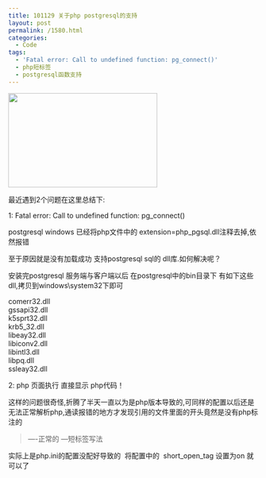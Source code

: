 ```yaml
---
title: 101129 关于php postgresql的支持
layout: post
permalink: /1580.html
categories:
  - Code
tags:
  - 'Fatal error: Call to undefined function: pg_connect()'
  - php短标签
  - postgresql函数支持
---
```

[<img class="aligncenter size-medium wp-image-1427" title="php" src="http://www.80aj.com/wp-content/uploads/2010/08/php-300x190.jpg" alt="" width="300" height="190" />][1]

最近遇到2个问题在这里总结下:

1: Fatal error: Call to undefined function: pg_connect()

postgresql windows 已经将php文件中的 extension=php_pgsql.dll注释去掉,依然报错

至于原因就是没有加载成功 支持postgresql sql的 dll库.如何解决呢？

安装完postgresql 服务端与客户端以后 在postgresql中的bin目录下 有如下这些dll,拷贝到windows\system32下即可

<div id="_mcePaste">
  comerr32.dll
</div>

<div id="_mcePaste">
  gssapi32.dll
</div>

<div id="_mcePaste">
  k5sprt32.dll
</div>

<div id="_mcePaste">
  krb5_32.dll
</div>

<div id="_mcePaste">
  libeay32.dll
</div>

<div id="_mcePaste">
  libiconv2.dll
</div>

<div id="_mcePaste">
  libintl3.dll
</div>

<div id="_mcePaste">
  libpq.dll
</div>

<div id="_mcePaste">
  ssleay32.dll
</div>

2: php 页面执行 直接显示 php代码！

这样的问题很奇怪,折腾了半天一直以为是php版本导致的,可同样的配置以后还是无法正常解析php,通读报错的地方才发现引用的文件里面的开头竟然是没有php标注的

> <?php?>&#8212;-正常的  
> <??> &#8212;短标签写法

实际上是php.ini的配置没配好导致的  将配置中的  short\_open\_tag 设置为on 就可以了

 [1]: http://www.80aj.com/wp-content/uploads/2010/08/php.jpg